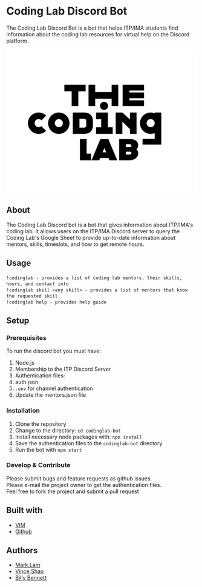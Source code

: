# Coding Lab Discord Bot

The Coding Lab Discord Bot is a bot that helps ITP/IMA students find information about the coding lab resources for virtual help on the Discord platform.

![Logo](thecodinglab.png)

## About

The Coding Lab Discord bot is a bot that gives information about ITP/IMA's coding lab. It allows users on the ITP/IMA Discord server to query the Coding Lab's Google Sheet to provide up-to-date information about mentors, skills, timeslots, and how to get remote hours. 

## Usage
```
!codinglab - provides a list of coding lab mentors, their skills, hours, and contact info
!codinglab skill <any skill> - provides a list of mentors that know the requested skill
!codinglab help - provides help guide
```

## Setup

### Prerequisites

To run the discord bot you must have:
1. Node.js
2. Membership to the ITP Discord Server
3. Authentication files:
  1. auth.json
  2. `.env` for channel authentication
4. Update the mentors.json file

### Installation

1. Clone the repository
2. Change to the directory: `cd codinglab-bot`
3. Install necessary node packages with: `npm install`
4. Save the authentication files to the `codinglab-bot` directory
5. Run the bot with `npm start`

### Develop & Contribute

Please submit bugs and feature requests as github issues.  
Please e-mail the project owner to get the authentication files.  
Feel free to fork the project and submit a pull request

## Built with

* [VIM](https://www.vim.org/)
* [Github](https://github.com)

## Authors

* [Mark Lam](https://markofthelam.com) 
* [Vince Shao](https://www.vinceshao.com/) 
* [Billy Bennett](https://github.com/billythemusical)
